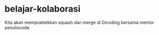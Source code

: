 # belajar-kolaborasi
Kita akan mempraktekkan squash dan merge di Dicoding bersama mentor penuliscode

